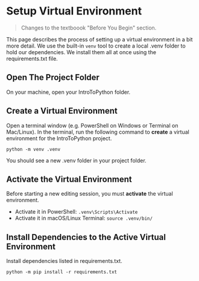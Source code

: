 # Setup Virtual Environment

> Changes to the textboook "Before You Begin" section.

This page describes the process of setting up a virtual environment in a bit more detail.
We use the built-in `venv` tool to create a local .venv folder to hold our dependencies. 
We install them all at once using the requirements.txt file. 

## Open The Project Folder

On your machine, open your IntroToPython folder. 

## Create a Virtual Environment

Open a terminal window (e.g. PowerShell on Windows or Terminal on Mac/Linux). 
In the terminal, run the following command to **create** a virtual environment for the IntroToPython project.

```shell
python -m venv .venv
```

You should see a new .venv folder in your project folder.

## Activate the Virtual Environment

Before starting a new editing session, you must **activate** the virtual environment.

- Activate it in PowerShell: `.venv\Scripts\Activate`
- Activate it in macOS/Linux Terminal:  `source .venv/bin/`

## Install Dependencies to the Active Virtual Environment

Install dependencies listed in requirements.txt. 

```shell
python -m pip install -r requirements.txt
```
